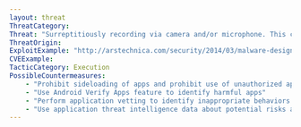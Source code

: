 ```yaml
---
layout: threat
ThreatCategory:
Threat: "Surreptitiously recording via camera and/or microphone. This can be done using standard operating system APIs."
ThreatOrigin:
ExploitExample: "http://arstechnica.com/security/2014/03/malware-designed-to-take-over-cameras-and-record-audio-enters-google-play/"
CVEExample:
TacticCategory: Execution
PossibleCountermeasures:
    - "Prohibit sideloading of apps and prohibit use of unauthorized app stores"
    - "Use Android Verify Apps feature to identify harmful apps"
    - "Perform application vetting to identify inappropriate behaviors by apps including permission requests made by the apps"
    - "Use application threat intelligence data about potential risks associated with apps installed on devices"
---
```

